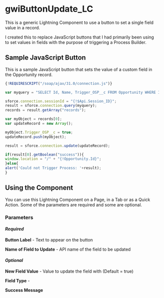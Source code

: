 # gwiButtonUpdate_LC

This is a generic Lightning Component to use a button to set a single field value in a record.

I created this to replace JavaScript buttons that I had primarily been using to set values in fields with the purpose of triggering a Process Builder.

## Sample JavaScript Button

This is a sample JavaScript button that sets the value of a custom field in the Opportunity record.

```javascript
{!REQUIRESCRIPT("/soap/ajax/31.0/connection.js")} 

var myquery = "SELECT Id, Name, Trigger_OSP__c FROM Opportunity WHERE Id = '{!Opportunity.Id}' limit 1"; 

sforce.connection.sessionId = "{!$Api.Session_ID}"; 
result = sforce.connection.query(myquery); 
records = result.getArray("records"); 

var myObject = records[0]; 
var updateRecord = new Array(); 

myObject.Trigger_OSP__c = true; 
updateRecord.push(myObject); 

result = sforce.connection.update(updateRecord); 

if(result[0].getBoolean("success")){ 
window.location = "/" + "{!Opportunity.Id}"; 
}else{ 
alert('Could not Trigger Process: '+result); 
}
```

## Using the Component

You can use this Lightning Component on a Page, in a Tab or as a Quick Action.  Some of the parameters are required and some are optional.

### Parameters

#### _Required_

**Button Label** - Text to appear on the button

**Name of Field to Update** - API name of the field to be updated

#### _Optional_

**New Field Value** - Value to update the field with (Default = true)

**Field Type** - 

**Success Message**





